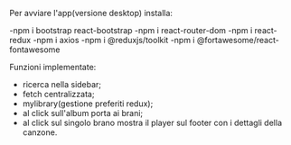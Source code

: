 Per avviare l'app(versione desktop) installa:

-npm i bootstrap react-bootstrap
-npm i react-router-dom
-npm i react-redux
-npm i axios
-npm i @reduxjs/toolkit
-npm i @fortawesome/react-fontawesome

Funzioni implementate:

- ricerca nella sidebar;
- fetch centralizzata;
- mylibrary(gestione preferiti redux);
- al click sull'album porta ai brani;
- al click sul singolo brano mostra il player sul footer con i dettagli della canzone. 

